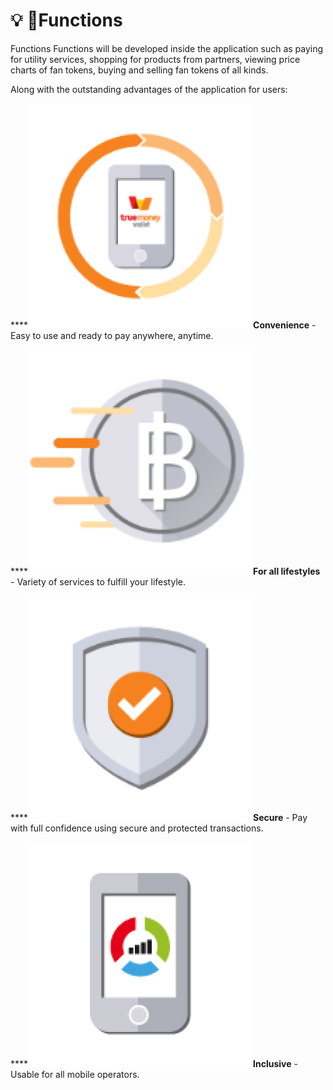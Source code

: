 # 💡 Functions

Functions Functions will be developed inside the application such as paying for utility services, shopping for products from partners, viewing price charts of fan tokens, buying and selling fan tokens of all kinds.

Along with the outstanding advantages of the application for users:

****<img src="../.gitbook/assets/image (8).png" alt="" data-size="line">**Convenience** - Easy to use and ready to pay anywhere, anytime.

****<img src="../.gitbook/assets/image (6).png" alt="" data-size="line">**For all lifestyles** - Variety of services to fulfill your lifestyle.

****<img src="../.gitbook/assets/image (2).png" alt="" data-size="line">**Secure** - Pay with full confidence using secure and protected transactions.

****<img src="../.gitbook/assets/image (14).png" alt="" data-size="line">**Inclusive** - Usable for all mobile operators.

